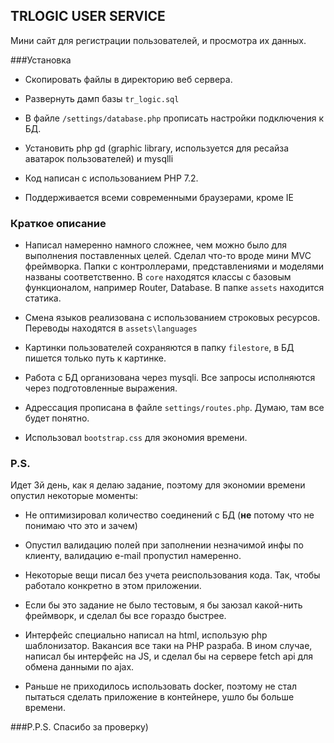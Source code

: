 ## TRLOGIC USER SERVICE

Мини сайт для регистрации пользователей, и просмотра их данных.

###Установка

- Скопировать файлы в директорию веб сервера.

- Развернуть дамп базы `tr_logic.sql`

- В файле `/settings/database.php` прописать настройки подключения к БД.

- Установить php gd (graphic library, используется для ресайза аватарок пользователей) и mysqlli

- Код написан с использованием PHP 7.2.

- Поддерживается всеми современными браузерами, кроме IE

### Краткое описание

- Написал намеренно намного сложнее, чем можно было для выполнения поставленных целей. 
Сделал что-то вроде мини MVC фреймворка. Папки с контроллерами, представлениями и моделями названы соответственно.
В `core` находятся классы с базовым функционалом, например Router, Database. В папке `assets` находится статика.

- Смена языков реализована с использованием строковых ресурсов. Переводы находятся в `assets\languages`

- Картинки пользователей сохраняются в папку `filestore`, в БД пишется только путь к картинке.

- Работа с БД организована через mysqli. Все запросы исполняются через подготовленные выражения.

- Адрессация прописана в файле `settings/routes.php`. Думаю, там все будет понятно.

- Использовал `bootstrap.css` для экономия времени.

### P.S.

Идет 3й день, как я делаю задание, поэтому для экономии времени опустил некоторые моменты:

* Не оптимизировал количество соединений с БД (**не** потому что не понимаю что это и зачем)

* Опустил валидацию полей при заполнении незначимой инфы по клиенту, валидацию e-mail пропустил намеренно.

* Некоторые вещи писал без учета реиспользования кода. Так, чтобы работало конкретно в этом приложении.

* Если бы это задание не было тестовым, я бы заюзал какой-нить фреймворк, и сделал бы все гораздо быстрее.

* Интерфейс специально написал на html, использую php шаблонизатор. Вакансия все таки на PHP разраба. В ином случае, написал бы интерфейс на JS, и сделал бы на сервере fetch api для обмена данными по ajax.

* Раньше не приходилось использовать docker, поэтому не стал пытаться сделать приложение в контейнере, ушло бы больше времени.

###P.P.S.
Спасибо за проверку)